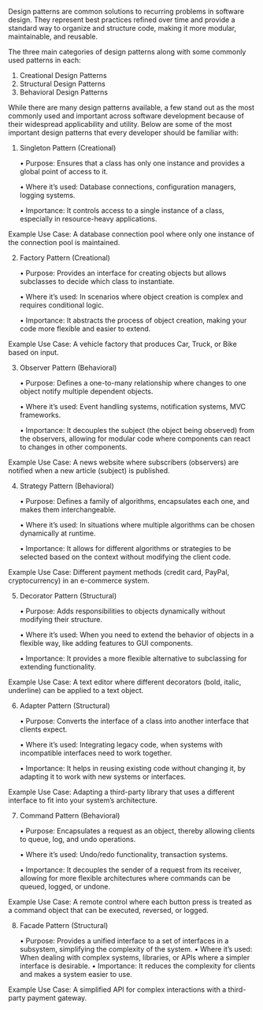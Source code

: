 Design patterns are common solutions to recurring problems in software design. They represent best practices refined over time and provide a standard way to organize and structure code, making it more modular, maintainable, and reusable.

The three main categories of design patterns along with some commonly used patterns in each:

1. Creational Design Patterns
2. Structural Design Patterns
3. Behavioral Design Patterns

While there are many design patterns available, a few stand out as the most commonly used and important across software development because of their widespread applicability and utility. Below are some of the most important design patterns that every developer should be familiar with:

1. Singleton Pattern (Creational)

   • Purpose: Ensures that a class has only one instance and provides a global point of access to it.

   • Where it’s used: Database connections, configuration managers, logging systems.

   • Importance: It controls access to a single instance of a class, especially in resource-heavy applications.

Example Use Case: A database connection pool where only one instance of the connection pool is maintained.

2. Factory Pattern (Creational)

   • Purpose: Provides an interface for creating objects but allows subclasses to decide which class to instantiate.

   • Where it’s used: In scenarios where object creation is complex and requires conditional logic.

   • Importance: It abstracts the process of object creation, making your code more flexible and easier to extend.

Example Use Case: A vehicle factory that produces Car, Truck, or Bike based on input.

3. Observer Pattern (Behavioral)

   • Purpose: Defines a one-to-many relationship where changes to one object notify multiple dependent objects.

   • Where it’s used: Event handling systems, notification systems, MVC frameworks.

   • Importance: It decouples the subject (the object being observed) from the observers, allowing for modular code where components can react to changes in other components.

Example Use Case: A news website where subscribers (observers) are notified when a new article (subject) is published.

4. Strategy Pattern (Behavioral)

   • Purpose: Defines a family of algorithms, encapsulates each one, and makes them interchangeable.

   • Where it’s used: In situations where multiple algorithms can be chosen dynamically at runtime.

   • Importance: It allows for different algorithms or strategies to be selected based on the context without modifying the client code.

Example Use Case: Different payment methods (credit card, PayPal, cryptocurrency) in an e-commerce system.

5. Decorator Pattern (Structural)

   • Purpose: Adds responsibilities to objects dynamically without modifying their structure.

   • Where it’s used: When you need to extend the behavior of objects in a flexible way, like adding features to GUI components.

   • Importance: It provides a more flexible alternative to subclassing for extending functionality.

Example Use Case: A text editor where different decorators (bold, italic, underline) can be applied to a text object.

6. Adapter Pattern (Structural)

   • Purpose: Converts the interface of a class into another interface that clients expect.

   • Where it’s used: Integrating legacy code, when systems with incompatible interfaces need to work together.

   • Importance: It helps in reusing existing code without changing it, by adapting it to work with new systems or interfaces.

Example Use Case: Adapting a third-party library that uses a different interface to fit into your system’s architecture.

7. Command Pattern (Behavioral)

   • Purpose: Encapsulates a request as an object, thereby allowing clients to queue, log, and undo operations.

   • Where it’s used: Undo/redo functionality, transaction systems.

   • Importance: It decouples the sender of a request from its receiver, allowing for more flexible architectures where commands can be queued, logged, or undone.

Example Use Case: A remote control where each button press is treated as a command object that can be executed, reversed, or logged.

8. Facade Pattern (Structural)

   • Purpose: Provides a unified interface to a set of interfaces in a subsystem, simplifying the complexity of the system.
   • Where it’s used: When dealing with complex systems, libraries, or APIs where a simpler interface is desirable.
   • Importance: It reduces the complexity for clients and makes a system easier to use.

Example Use Case: A simplified API for complex interactions with a third-party payment gateway.
